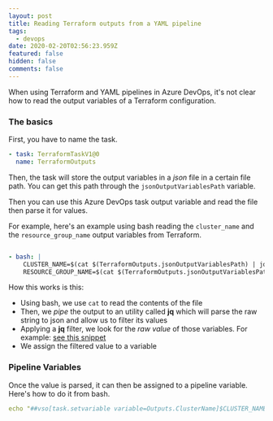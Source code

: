 ```yaml
---
layout: post
title: Reading Terraform outputs from a YAML pipeline
tags:
  - devops
date: 2020-02-20T02:56:23.959Z
featured: false
hidden: false
comments: false
---
```

When using Terraform and YAML pipelines in Azure DevOps, it's not clear how to read the output variables of a Terraform configuration.

<!--more-->

### The basics

First, you have to name the task.

``` yaml
- task: TerraformTaskV1@0
  name: TerraformOutputs
```

Then, the task will store the output variables in a _json_ file in a certain file path. You can get this path through the `jsonOutputVariablesPath` variable. 

Then you can use this Azure DevOps task output variable and read the file then parse it for values. 

For example, here's an example using bash reading the `cluster_name` and the `resource_group_name` output variables from Terraform.

``` yaml

- bash: |
    CLUSTER_NAME=$(cat $(TerraformOutputs.jsonOutputVariablesPath) | jq '.cluster_name.value' -r)
    RESOURCE_GROUP_NAME=$(cat $(TerraformOutputs.jsonOutputVariablesPath) | jq '.resource_group_name.value' -r)

```

How this works is this:
- Using bash, we use `cat` to read the contents of the file
- Then, we _pipe_ the output to an utility called **jq** which will parse the raw string to json and allow us to filter its values
- Applying a **jq** filter, we look for the _raw value_ of those variables. For example: [see this snippet](https://jqplay.org/s/5PXsqvY2UQ)
- We assign the filtered value to a variable

### Pipeline Variables

Once the value is parsed, it can then be assigned to a pipeline variable. 
Here's how to do it from bash.

``` yaml
echo "##vso[task.setvariable variable=Outputs.ClusterName]$CLUSTER_NAME"
```

